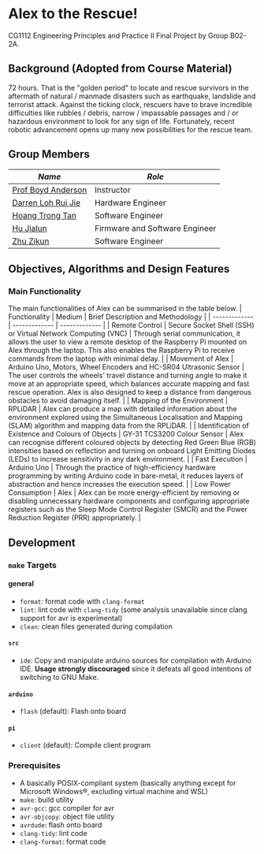 # Alex to the Rescue!
CG1112 Engineering Principles and Practice II Final Project by Group B02-2A.

## Background (Adopted from Course Material)
72 hours. That is the "golden period" to locate and rescue survivors in the aftermath of
natural / manmade disasters such as earthquake, landslide and terrorist attack. Against the
ticking clock, rescuers have to brave incredible difficulties like rubbles / debris, narrow /
impassable passages and / or hazardous environment to look for any sign of life. Fortunately,
recent robotic advancement opens up many new possibilities for the rescue team.

## Group Members
| *Name* | *Role* |
| ------------- | ------------- |
| [Prof Boyd Anderson](https://github.com/boydanderson) | Instructor |
| [Darren Loh Rui Jie](https://github.com/saintmist21) | Hardware Engineer |
| [Hoang Trong Tan](https://github.com/jushg) | Software Engineer |
| [Hu Jialun](https://github.com/SuibianP) | Firmware and Software Engineer |
| [Zhu Zikun](https://github.com/zikunz) | Software Engineer |

## Objectives, Algorithms and Design Features
### Main Functionality 
The main functionalities of Alex can be summarised in the table below.
| Functionality  | Medium | Brief Description and Methodology |
| ------------- | ------------- | ------------- |
| Remote Control  | Secure Socket Shell (SSH) or Virtual Network Computing (VNC)  | Through serial communication, it allows the user to view a remote desktop of the Raspberry Pi mounted on Alex through the laptop. This also enables the Raspberry Pi to receive commands from the laptop with minimal delay. |
| Movement of Alex  | Arduino Uno, Motors, Wheel Encoders and HC-SR04 Ultrasonic Sensor  | The user controls the wheels' travel distance and turning angle to make it move at an appropriate speed, which balances accurate mapping and fast rescue operation. Alex is also designed to keep a distance from dangerous obstacles to avoid damaging itself. |
| Mapping of the Environment  | RPLiDAR  | Alex can produce a map with detailed information about the environment explored using the Simultaneous Localisation and Mapping (SLAM) algorithm and mapping data from the RPLiDAR. |
| Identification of Existence and Colours of Objects  | GY-31 TCS3200 Colour Sensor  | Alex can recognise different coloured objects by detecting Red Green Blue (RGB) intensities based on reflection and turning on onboard Light Emitting Diodes (LEDs) to increase sensitivity in any dark environment. |
| Fast Execution  | Arduino Uno  | Through the practice of high-efficiency hardware programming by writing Arduino code in bare-metal, it reduces layers of abstraction and hence increases the execution speed. |
| Low Power Consumption  | Alex  | Alex can be more energy-efficient by removing or disabling unnecessary hardware components and configuring appropriate registers such as the Sleep Mode Control Register (SMCR) and the Power Reduction Register (PRR) appropriately. |

## Development
### `make` Targets
#### general
- `format`: format code with `clang-format`
- `lint`: lint code with `clang-tidy` (some analysis unavailable since clang support for avr is experimental)
- `clean`: clean files generated during compilation
#### `src`
- `ide`: Copy and manipulate arduino sources for compilation with Arduino IDE. **Usage strongly discouraged** since it defeats all good intentions of switching to GNU Make.
#### `arduino`
- `flash` (default): Flash onto board
#### `pi`
- `client` (default): Compile client program

### Prerequisites
- A basically POSIX-compliant system (basically anything except for Microsoft Windows®, excluding virtual machine and WSL)
- `make`: build utility
- `avr-gcc`: gcc compiler for avr
- `avr-objcopy`: object file utility
- `avrdude`: flash onto board
- `clang-tidy`: lint code
- `clang-format`: format code
